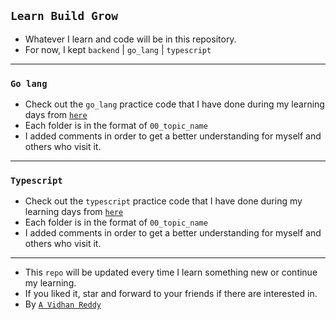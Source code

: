 ## `Learn Build Grow`

- Whatever I learn and code will be in this repository.
- For now, I kept `backend` | `go_lang` | `typescript`
----
### `Go lang`
- Check out the `go_lang` practice code that I have done during my learning days from [`here`](https://github.com/AVidhanR/LearnBuildGrow/tree/main/go_lang)
- Each folder is in the format of `00_topic_name`
- I added comments in order to get a better understanding for myself and others who visit it.
----
### `Typescript`
- Check out the `typescript` practice code that I have done during my learning days from [`here`](https://github.com/AVidhanR/LearnBuildGrow/tree/main/typescript)
- Each folder is in the format of `00_topic_name`
- I added comments in order to get a better understanding for myself and others who visit it.
----
- This `repo` will be updated every time I learn something new or continue my learning.
- If you liked it, star and forward to your friends if there are interested in.
- By [`A Vidhan Reddy`](https://linkedin.com/in/AVidhanR)
